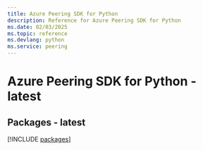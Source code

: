 ```yaml
---
title: Azure Peering SDK for Python
description: Reference for Azure Peering SDK for Python
ms.date: 02/03/2025
ms.topic: reference
ms.devlang: python
ms.service: peering
---
```

# Azure Peering SDK for Python - latest
## Packages - latest
[!INCLUDE [packages](peering-index.md)]